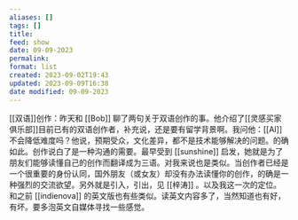 ```yaml
---
aliases: []
tags: []
title: 
feed: show
date: 09-09-2023
permalink: 
format: list
created: 2023-09-02T19:43
updated: 2023-09-09T16:38
date modified: 09-09-2023
---
```

[[双语]]创作：昨天和 [[Bob]] 聊了两句关于双语创作的事。他介绍了[[灵感买家俱乐部]]目前已有的双语创作者，补充说，还是要有留学背景啊。我问他：[[AI]] 不会降低难度吗？他说，预期受众，文化差异，都不是技术能够解决的问题。的确如此。创作说白了是一种沟通的需要。最早受到 [[sunshine]] 启发，她就是为了朋友们能够读懂自己的创作而翻译成为三语。对我来说也是类似。当创作者已经是一个很重要的身份认同，国外朋友（或女友）却没有办法读懂你的创作，的确是一种强烈的交流欲望。另外就是引入，引出，见 [[梓涛]] 。以及我这一次的定位。和之前 [[indienova]] 的英文版也有些类似。读英文内容多了，当然知道也有好，有坏。要多泡英文自媒体寻找一些感觉。